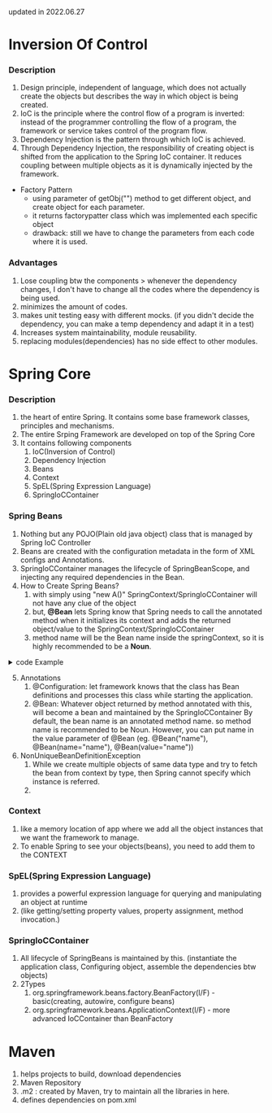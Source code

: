 updated in 2022.06.27

# Inversion Of Control
### Description
1. Design principle, independent of language, which does not actually create the objects 
   but describes the way in which object is being created.
2. IoC is the principle where the control flow of a program is inverted: instead of the programmer controlling the flow of a program,
   the framework or service takes control of the program flow.
3. Dependency Injection is the pattern through which IoC is achieved.
4. Through Dependency Injection, the responsibility of creating object is shifted from the application to the Spring IoC container.
   It reduces coupling between multiple objects as it is dynamically injected by the framework.
* Factory Pattern 
  - using parameter of getObj("") method to get different object, and create object for each parameter.
  - it returns factorypatter class which was implemented each specific object
  - drawback: still we have to change the parameters from each code where it is used.
  
### Advantages
1. Lose coupling btw the components > whenever the dependency changes, I don't have to change all the codes where
   the dependency is being used.
2. minimizes the amount of codes.
3. makes unit testing easy with different mocks. (if you didn't decide the dependency, you can make a temp dependency and adapt it in a test)
4. Increases system maintainability, module reusability.
5. replacing modules(dependencies) has no side effect to other modules.

# Spring Core
### Description
1. the heart of entire Spring. It contains some base framework classes, principles and mechanisms.
2. The entire Srping Framework are developed on top of the Spring Core
3. It contains following components
   1. IoC(Inversion of Control)
   2. Dependency Injection
   3. Beans
   4. Context
   5. SpEL(Spring Expression Language)
   6. SpringIoCContainer
### Spring Beans
   1. Nothing but any POJO(Plain old java object) class that is managed by Spring IoC Controller
   2. Beans are created with the configuration metadata in the form of XML configs and Annotations.
   3. SpringIoCContainer manages the lifecycle of SpringBeanScope, and injecting any required dependencies in the Bean.
   4. How to Create Spring Beans?
       1. with simply using "new A()" SpringContext/SpringIoCContainer will not have any clue of the object
       2. but, **@Bean** lets Spring know that Spring needs to call the annotated method when it initializes its context
          and adds the returned object/value to the SpringContext/SpringIoCContainer
       3. method name will be the Bean name inside the springContext, so it is highly recommended to be a **Noun**.
<details><summary>code Example</summary>

```java
      @Bean
      Vehicle vehicle1(){
           var veh = new Vehicle();
           veh.setName("Soo's SuperCar");
           return veh;
      }
      @Bean
      Vehicle vehicle2(){
            var veh = new Vehicle();
            veh.setName("New CAR2");
            return veh;
          }
      @Bean
      String hello(){
           return "hello";
      }
      @Bean
      int a(){
          return 12;
      }
      var context = new AnnotationConfigApplicationContext(ProjectConfig.class); //act as a IoCContainer

      Vehicle vehicle1 = context.getBean("vehicle1", Vehicle.class);
      String hello = context.getBean(String.class);
      Integer num = context.getBean(Integer.class);
      System.out.println(String.format("the result would be vehicle1.getName()[%s], hello[%s], num[%d]", vehicle1.getName(), hello, num));
       //the result would be vehicle1.getName()[sexyVEH], hello[hello], num[12]   
```
</details>

   5. Annotations
       1. @Configuration: let framework knows that the class has Bean definitions and processes this class while starting the application.
       2. @Bean: Whatever object returned by method annotated with this, will become a bean and maintained by the SpringIoCContainer
          By default, the bean name is an annotated method name. so method name is recommended to be Noun.
          However, you can put name in the value parameter of @Bean (eg. @Bean("name"), @Bean(name="name"), @Bean(value="name"))
   6. NonUniqueBeanDefinitionException
      1. While we create multiple objects of same data type and try to fetch the bean from context by type, then Spring cannot specify which instance is referred.
      2. 

### Context
   1. like a memory location of app where we add all the object instances that we want the framework to manage.
   2. To enable Spring to see your objects(beans), you need to add them to the CONTEXT
### SpEL(Spring Expression Language)
   1. provides a powerful expression language for querying and manipulating an object at runtime
   2. (like getting/setting property values, property assignment, method invocation.)
### SpringIoCContainer
   1. All lifecycle of SpringBeans is maintained by this. (instantiate the application class, Configuring object, assemble the dependencies btw objects)
   2. 2Types
      1. org.springframework.beans.factory.BeanFactory(I/F) - basic(creating, autowire, configure beans)
      2. org.springframework.beans.ApplicationContext(I/F) - more advanced IoCContainer than BeanFactory

# Maven
1. helps projects to build, download dependencies
2. Maven Repository
3. .m2 : created by Maven, try to maintain all the libraries in here. 
4. defines dependencies on pom.xml